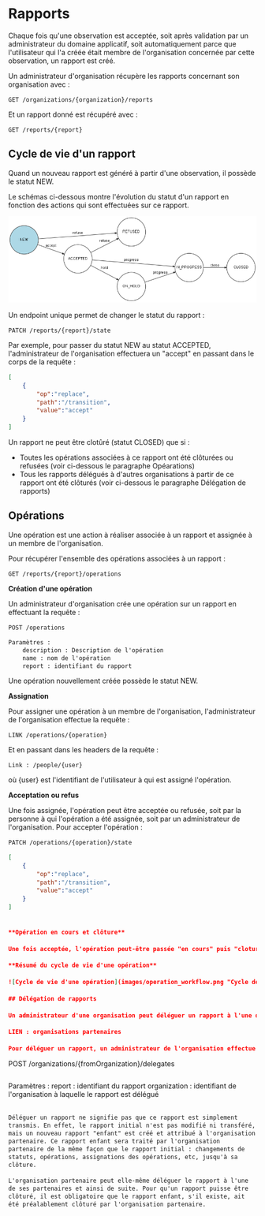 # Rapports

Chaque fois qu'une observation est acceptée, soit après validation par un administrateur du domaine applicatif, soit automatiquement parce que l'utilisateur qui l'a créée était membre de l'organisation concernée par cette observation, un rapport est créé.

Un administrateur d'organisation récupère les rapports concernant son organisation avec :

```
GET /organizations/{organization}/reports
```

Et un rapport donné est récupéré avec :

```
GET /reports/{report}
```

## Cycle de vie d'un rapport

Quand un nouveau rapport est généré à partir d'une observation, il possède le statut NEW.

Le schémas ci-dessous montre l'évolution du statut d'un rapport en fonction des actions qui sont effectuées sur ce rapport.

![Cycle de vie d'un rapport](images/report_workflow.png "Cycle de vie d'un rapport")

Un endpoint unique permet de changer le statut du rapport :

```
PATCH /reports/{report}/state
```

Par exemple, pour passer du statut NEW au statut ACCEPTED, l'administrateur de l'organisation effectuera un "accept" en passant dans le corps de la requête :

```json
[
	{
		"op":"replace",
		"path":"/transition",
		"value":"accept"
	}
]
```

Un rapport ne peut être clotûré (statut CLOSED) que si :

- Toutes les opérations associées à ce rapport ont été clôturées ou refusées (voir ci-dessous le paragraphe Opéarations)
- Tous les rapports délégués à d'autres organisations à partir de ce rapport ont été clôturés (voir ci-dessous le paragraphe Délégation de rapports)

## Opérations

Une opération est une action à réaliser associée à un rapport et assignée à un membre de l'organisation.

Pour récupérer l'ensemble des opérations associées à un rapport :

```
GET /reports/{report}/operations
```

**Création d'une opération**

Un administrateur d'organisation crée une opération sur un rapport en effectuant la requête :

```
POST /operations
```

```
Paramètres :
    description : Description de l'opération
    name : nom de l'opération
    report : identifiant du rapport
```

Une opération nouvellement créée possède le statut NEW.

**Assignation**

Pour assigner une opération à un membre de l'organisation, l'administrateur de l'organisation effectue la requête :

```
LINK /operations/{operation}
```

Et en passant dans les headers de la requête :
```
Link : /people/{user}
```

où {user} est l'identifiant de l'utilisateur à qui est assigné l'opération.

**Acceptation ou refus**

Une fois assignée, l'opération peut être acceptée ou refusée, soit par la personne à qui l'opération a été assignée, soit par un administrateur de l'organisation. Pour accepter l'opération :

```
PATCH /operations/{operation}/state
```


```json
[
	{
		"op":"replace",
		"path":"/transition",
		"value":"accept"
	}
]


**Opération en cours et clôture**

Une fois acceptée, l'opération peut-être passée "en cours" puis "cloturée", soit par la personne à qui l'opération a été assignée, soit par un administrateur de l'organisation.

**Résumé du cycle de vie d'une opération**

![Cycle de vie d'une opération](images/operation_workflow.png "Cycle de vie d'une opération")

## Délégation de rapports

Un administrateur d'une organisation peut déléguer un rapport à l'une des organisations partenaires.

LIEN : organisations partenaires

Pour déléguer un rapport, un administrateur de l'organisation effectue la requête :

```
POST /organizations/{fromOrganization}/delegates
```

```
Paramètres :
    report : identifiant du rapport
    organization : identifiant de l'organisation à laquelle le rapport est délégué
```

Déléguer un rapport ne signifie pas que ce rapport est simplement transmis. En effet, le rapport initial n'est pas modifié ni transféré, mais un nouveau rapport "enfant" est créé et attribué à l'organisation partenaire. Ce rapport enfant sera traité par l'organisation partenaire de la même façon que le rapport initial : changements de statuts, opérations, assignations des opérations, etc, jusqu'à sa clôture.

L'organisation partenaire peut elle-même déléguer le rapport à l'une de ses partenaires et ainsi de suite. Pour qu'un rapport puisse être clôturé, il est obligatoire que le rapport enfant, s'il existe, ait été préalablement clôturé par l'organisation partenaire.

























